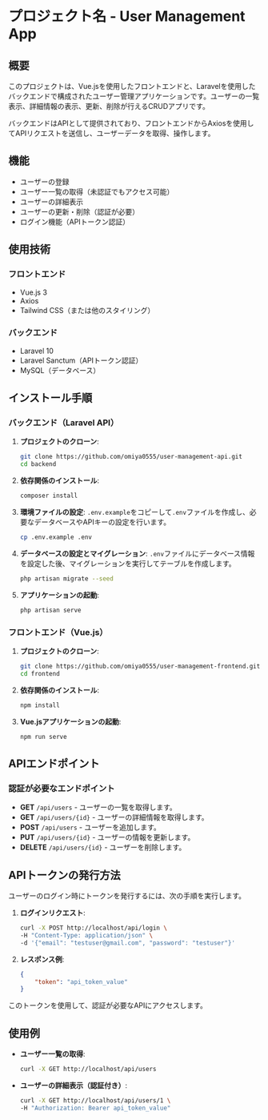 # プロジェクト名 - User Management App

## 概要
このプロジェクトは、Vue.jsを使用したフロントエンドと、Laravelを使用したバックエンドで構成されたユーザー管理アプリケーションです。ユーザーの一覧表示、詳細情報の表示、更新、削除が行えるCRUDアプリです。

バックエンドはAPIとして提供されており、フロントエンドからAxiosを使用してAPIリクエストを送信し、ユーザーデータを取得、操作します。

## 機能
- ユーザーの登録
- ユーザー一覧の取得（未認証でもアクセス可能）
- ユーザーの詳細表示
- ユーザーの更新・削除（認証が必要）
- ログイン機能（APIトークン認証）

## 使用技術
### フロントエンド
- Vue.js 3
- Axios
- Tailwind CSS（または他のスタイリング）

### バックエンド
- Laravel 10
- Laravel Sanctum（APIトークン認証）
- MySQL（データベース）

## インストール手順

### バックエンド（Laravel API）
1. **プロジェクトのクローン**:
    ```bash
    git clone https://github.com/omiya0555/user-management-api.git
    cd backend
    ```

2. **依存関係のインストール**:
    ```bash
    composer install
    ```

3. **環境ファイルの設定**:
    `.env.example`をコピーして`.env`ファイルを作成し、必要なデータベースやAPIキーの設定を行います。
    ```bash
    cp .env.example .env
    ```

4. **データベースの設定とマイグレーション**:
    `.env`ファイルにデータベース情報を設定した後、マイグレーションを実行してテーブルを作成します。
    ```bash
    php artisan migrate --seed
    ```

5. **アプリケーションの起動**:
    ```bash
    php artisan serve
    ```

### フロントエンド（Vue.js）
1. **プロジェクトのクローン**:
    ```bash
    git clone https://github.com/omiya0555/user-management-frontend.git
    cd frontend
    ```

2. **依存関係のインストール**:
    ```bash
    npm install
    ```

3. **Vue.jsアプリケーションの起動**:
    ```bash
    npm run serve
    ```

## APIエンドポイント

### 認証が必要なエンドポイント
- **GET** `/api/users` - ユーザーの一覧を取得します。
- **GET** `/api/users/{id}` - ユーザーの詳細情報を取得します。
- **POST** `/api/users` - ユーザーを追加します。
- **PUT** `/api/users/{id}` - ユーザーの情報を更新します。
- **DELETE** `/api/users/{id}` - ユーザーを削除します。

## APIトークンの発行方法
ユーザーのログイン時にトークンを発行するには、次の手順を実行します。

1. **ログインリクエスト**:
    ```bash
    curl -X POST http://localhost/api/login \
    -H "Content-Type: application/json" \
    -d '{"email": "testuser@gmail.com", "password": "testuser"}'
    ```

2. **レスポンス例**:
    ```json
    {
        "token": "api_token_value"
    }
    ```

このトークンを使用して、認証が必要なAPIにアクセスします。

## 使用例

- **ユーザー一覧の取得**:
    ```bash
    curl -X GET http://localhost/api/users
    ```

- **ユーザーの詳細表示（認証付き）**:
    ```bash
    curl -X GET http://localhost/api/users/1 \
    -H "Authorization: Bearer api_token_value"
    ```